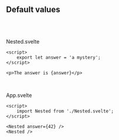 ## Default values

<br>
<br>

Nested.svelte

```svelte
<script>
	export let answer = 'a mystery';
</script>

<p>The answer is {answer}</p>
```

<br>

App.svelte

```svelte
<script>
	import Nested from './Nested.svelte';
</script>

<Nested answer={42} />
<Nested />
```
